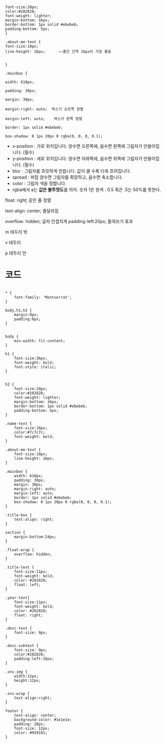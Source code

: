 ``` h2 {
font-size:20px;
color:#282828;
font-weight: lighter;
margin-bottom: 16px;
border-bottom: 1px solid #ebebeb;
padding-bottom: 5px;
}

.about-me-text {
font-size:10px;
line-height: 16px;      ——줄간 간격 16px이 가장 좋음

 
}

.mainbox {

width: 610px;

padding: 30px;

margin: 30px;

margin-right: auto;  박스가 오르쪽 정렬

margin-left: auto;    박스가 왼쪽 정렬

border: 1px solid #ebebeb;

box-shadow: 0 1px 20px 0 rgba(0, 0, 0, 0.1); 
```

- x-position : 가로 위치입니다. 양수면 오른쪽에, 음수면 왼쪽에 그림자가 만들어집니다. (필수)
- y-position : 세로 위치입니다. 양수면 아래쪽에, 음수면 위쪽에 그림자가 만들어집니다. (필수)
- blur : 그림자를 흐릿하게 만듭니다. 값이 클 수록 더욱 흐려집니다.
- spread : 퍼짐 양수면 그림자를 확장하고, 음수면 축소합니다.
- color : 그림자 색을 정합니다.
- rgba에서 a는 **값은 불투명도**를 의미. 숫자 1은 원색 . 0.5 혹은 .5는 50%를 뜻한다.

float: right; 같은 줄  정렬

text-align: center; 줄달라짐

overflow: hidden; 글자 안겹치게
padding-left:20px; 들여쓰기 효과

m 테두리 밖 

v 테두리

p 테두리 안





# 코드
```@import url('https://fonts.googleapis.com/css?family=Montserrat:100,200,300,400,500,600,700,800&display=swap');

* {
    font-family: 'Montserrat';
}

body,h1,h2 {
    margin:0px;
    padding:0px;
}


body {
    min-width: fit-content;
}

h1 {
    font-size:36px;
    font-weight: bold;
    font-style: italic;
}


h2 {
    font-size:20px;
    color:#282828;
    font-weight: lighter;
    margin-bottom: 16px;
    border-bottom: 1px solid #ebebeb;
    padding-bottom: 5px;
}

.name-text {
    font-size:16px;
    color:#7c7c7c;
    font-weight: bold;
}

.about-me-text {
    font-size:10px;
    line-height: 16px;
}

.mainbox {
    width: 610px;
    padding: 30px;
    margin: 30px;
    margin-right: auto;
    margin-left: auto;
    border: 1px solid #ebebeb;
    box-shadow: 0 1px 20px 0 rgba(0, 0, 0, 0.1);
}

.title-box {
    text-align: right;
}

section {
    margin-bottom:24px;
}

.float-wrap {
    overflow: hidden;
}

.title-text {
    font-size:11px;
    font-weight: bold;
    color: #282828;
    float: left;
}

.year-text{
    font-size:11px;
    font-weight: bold;
    color: #282828;
    float: right;
}

.desc-text {
    font-size: 9px;
}

.desc-subtext {
    font-size: 9px;
    color:#282828;
    padding-left:16px;
}

.sns-img {
    width:12px;
    height:12px;
}

.sns-wrap {
    text-align:right;
}

footer {
    text-align: center;
    background-color: #1e1e1e;
    padding: 20px;
    font-size: 12px;
    color: #919191;
}
```

